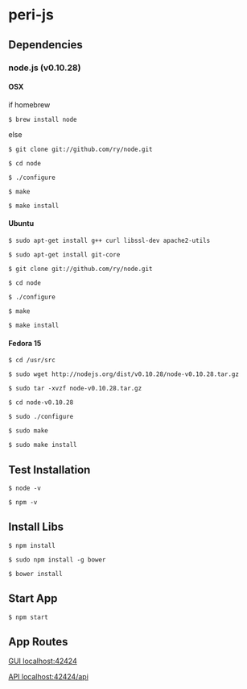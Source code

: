 # peri-js

## Dependencies

### node.js (v0.10.28)

#### OSX

if homebrew

`$ brew install node`

else

`$ git clone git://github.com/ry/node.git`

`$ cd node`

`$ ./configure`

`$ make`

`$ make install`

#### Ubuntu

`$ sudo apt-get install g++ curl libssl-dev apache2-utils`

`$ sudo apt-get install git-core`

`$ git clone git://github.com/ry/node.git`

`$ cd node`

`$ ./configure`

`$ make`

`$ make install`

#### Fedora 15

`$ cd /usr/src`

`$ sudo wget http://nodejs.org/dist/v0.10.28/node-v0.10.28.tar.gz`

`$ sudo tar -xvzf node-v0.10.28.tar.gz`

`$ cd node-v0.10.28`

`$ sudo ./configure`

`$ sudo make`

`$ sudo make install`

## Test Installation

`$ node -v`

`$ npm -v`

## Install Libs

`$ npm install`

`$ sudo npm install -g bower`

`$ bower install`

## Start App

`$ npm start`

## App Routes

[GUI localhost:42424](http://localhost:42424)

[API localhost:42424/api](http://localhost:42424/api)

